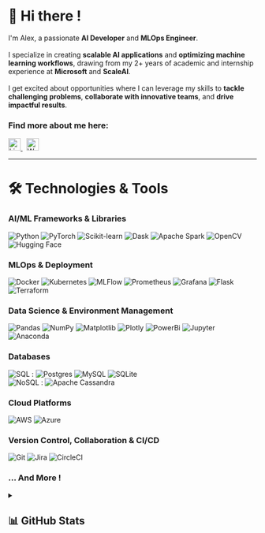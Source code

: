 <h1>👋 Hi there !</h1>
<p>
  I'm Alex, a passionate <b>AI Developer</b> and <b>MLOps Engineer</b>.
  <br><br>
  I specialize in creating <b>scalable AI applications</b> and <b>optimizing machine learning workflows</b>, drawing from my 2+ years of academic and internship experience at <b>Microsoft</b> and <b>ScaleAI</b>.
  <br><br>
  I get excited about opportunities where I can leverage my skills to <b>tackle challenging problems</b>, <b>collaborate with innovative teams</b>, and <b>drive impactful results</b>.
</p>

<h3>Find more about me here:</h3>
<a href="https://linkedin.com/in/alexhéritier">
  <img src="https://img.shields.io/badge/LinkedIn-0a66c2.svg?logo=linkedin&logoColor=white" alt="LinkedIn" height="25">
</a>
&nbsp;
<a href="https://www.alexheritier.dev">
  <img src="https://custom-icon-badges.demolab.com/badge/alexheritier.dev-white?logo=globe&logoColor=black" alt="Website" height="25">
</a>
<br>

<hr>

<h1>🛠️ Technologies & Tools</h1>

<h3>AI/ML Frameworks & Libraries</h3>
<p>
  <img src="https://img.shields.io/badge/python-3776AB?style=for-the-badge&logo=python&logoColor=white" alt="Python">
  <img src="https://img.shields.io/badge/PyTorch-EE4C2C.svg?style=for-the-badge&logo=PyTorch&logoColor=white" alt="PyTorch">
  <img src="https://img.shields.io/badge/scikit--learn-F7931E.svg?style=for-the-badge&logo=scikit-learn&logoColor=white" alt="Scikit-learn">
  <img src="https://img.shields.io/badge/dask-FC6E6B.svg?style=for-the-badge&logo=dask&logoColor=white" alt="Dask">
  <img src="https://img.shields.io/badge/Apache%20Spark-FDEE21?style=for-the-badge&logo=apachespark&logoColor=black" alt="Apache Spark">
  <img src="https://img.shields.io/badge/opencv-5C3EE8.svg?style=for-the-badge&logo=opencv&logoColor=white" alt="OpenCV">
  <img src="https://img.shields.io/badge/hugging_face-FFD21E.svg?style=for-the-badge&logo=huggingface&logoColor=black" alt="Hugging Face">
</p>

<h3>MLOps & Deployment</h3>
<p>
  <img src="https://img.shields.io/badge/docker-0db7ed.svg?style=for-the-badge&logo=docker&logoColor=white" alt="Docker">
  <img src="https://img.shields.io/badge/kubernetes-326CE5.svg?style=for-the-badge&logo=kubernetes&logoColor=white" alt="Kubernetes">
  <img src="https://img.shields.io/badge/mlflow-0194E2.svg?style=for-the-badge&logo=mlflow&logoColor=white" alt="MLFlow">
  <img src="https://img.shields.io/badge/prometheus-E6522C.svg?style=for-the-badge&logo=prometheus&logoColor=white" alt="Prometheus">
  <img src="https://img.shields.io/badge/grafana-F46800.svg?style=for-the-badge&logo=grafana&logoColor=white" alt="Grafana">
  <img src="https://img.shields.io/badge/flask-000.svg?style=for-the-badge&logo=flask&logoColor=white" alt="Flask">
  <img src="https://img.shields.io/badge/terraform-5835CC.svg?style=for-the-badge&logo=terraform&logoColor=white" alt="Terraform">
</p>

<h3>Data Science & Environment Management</h3>
<p>
  <img src="https://img.shields.io/badge/pandas-150458.svg?style=for-the-badge&logo=pandas&logoColor=white" alt="Pandas">
  <img src="https://img.shields.io/badge/numpy-013243.svg?style=for-the-badge&logo=numpy&logoColor=white" alt="NumPy">
  <img src="https://custom-icon-badges.demolab.com/badge/matplotlib-11557c.svg?style=for-the-badge&logo=matplotlib-plain&logoColor=white" alt="Matplotlib">
  <img src="https://img.shields.io/badge/Plotly-3F4F75.svg?style=for-the-badge&logo=plotly&logoColor=white" alt="Plotly">
  <img src="https://custom-icon-badges.demolab.com/badge/power_bi-F2C811?style=for-the-badge&logo=Power_BI&logoColor=white" alt="PowerBi">
  <img src="https://img.shields.io/badge/jupyter-F37626.svg?style=for-the-badge&logo=jupyter&logoColor=white" alt="Jupyter">
  <img src="https://img.shields.io/badge/Anaconda-44A833.svg?style=for-the-badge&logo=anaconda&logoColor=white" alt="Anaconda">
</p>

<h3>Databases</h3>
<p>
  <img src="https://img.shields.io/badge/sql-4479A1.svg?style=for-the-badge&logo=mysql&logoColor=white" alt="SQL">
  :
  <img src="https://img.shields.io/badge/postgres-316192.svg?style=for-the-badge&logo=postgresql&logoColor=white" alt="Postgres">
  <img src="https://img.shields.io/badge/mysql-4479A1.svg?style=for-the-badge&logo=mysql&logoColor=white" alt="MySQL">
  <img src="https://img.shields.io/badge/sqlite-07405e.svg?style=for-the-badge&logo=sqlite&logoColor=white" alt="SQLite">
  <br>
  <img src="https://custom-icon-badges.demolab.com/badge/no_sql-4479A1.svg?style=for-the-badge&logo=database&logoColor=white" alt="NoSQL">
  :
  <img src="https://img.shields.io/badge/apache_cassandra-1287B1.svg?style=for-the-badge&logo=apache-cassandra&logoColor=white" alt="Apache Cassandra">
</p>

<h3>Cloud Platforms</h3>
<p>
  <img src="https://img.shields.io/badge/AWS-FF9900.svg?style=for-the-badge&logo=amazonwebservices&logoColor=white" alt="AWS">
  <img src="https://custom-icon-badges.demolab.com/badge/azure-0072C6.svg?style=for-the-badge&logo=Microsoft_Azure&logoColor=white" alt="Azure">
</p>

<h3>Version Control, Collaboration & CI/CD</h3>
<p>
  <img src="https://img.shields.io/badge/git-F05033.svg?style=for-the-badge&logo=git&logoColor=white" alt="Git">
  <img src="https://img.shields.io/badge/jira-0A0FFF.svg?style=for-the-badge&logo=jira&logoColor=white" alt="Jira">
  <img src="https://img.shields.io/badge/circleci-161616.svg?style=for-the-badge&logo=circleci&logoColor=white" alt="CircleCI">
</p>

<h3>... And More !</h3>

<details>
  <summary><h2>📊 GitHub Stats</h2></summary>
  <p>
    <!-- GitHub Readme Streak Stats - https://github.com/DenverCoder1/github-readme-streak-stats -->
    <img src="https://streak-stats.demolab.com?user=Alex-hrt&theme=transparent&hide_border=true&exclude_days=Sun%2CSat&hide_current_streak=true" alt="GitHub Streak">
    <!-- https://github.com/anuraghazra/github-readme-stats -->
    <img src="https://github-readme-stats.vercel.app/api/top-langs/?username=Alex-hrt&theme=transparent&hide_border=true&include_all_commits=true&count_private=true&layout=compact" alt="Top Languages">
    <p>Note: Top languages is only a metric of the languages my public code consists of and doesn't reflect experience or skill level.</p>
  </p>
</details>
